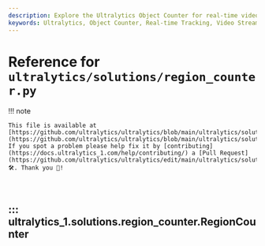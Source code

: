 ```yaml
---
description: Explore the Ultralytics Object Counter for real-time video streams. Learn about initializing parameters, tracking objects, and more.
keywords: Ultralytics, Object Counter, Real-time Tracking, Video Stream, Python, Object Detection
---
```


# Reference for `ultralytics/solutions/region_counter.py`

!!! note

    This file is available at [https://github.com/ultralytics/ultralytics/blob/main/ultralytics/solutions/region_counter.py](https://github.com/ultralytics/ultralytics/blob/main/ultralytics/solutions/region_counter.py). If you spot a problem please help fix it by [contributing](https://docs.ultralytics_1.com/help/contributing/) a [Pull Request](https://github.com/ultralytics/ultralytics/edit/main/ultralytics/solutions/region_counter.py) 🛠️. Thank you 🙏!

<br>

## ::: ultralytics_1.solutions.region_counter.RegionCounter

<br><br>
